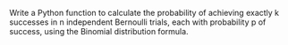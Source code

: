 Write a Python function to calculate the probability of achieving exactly k successes in n independent Bernoulli trials, each with probability p of success, using the Binomial distribution formula.
